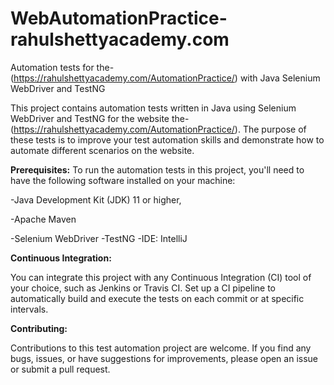 # WebAutomationPractice-rahulshettyacademy.com
Automation tests for the-(https://rahulshettyacademy.com/AutomationPractice/) with Java Selenium WebDriver and TestNG

This project contains automation tests written in Java using Selenium WebDriver and TestNG for the website the-(https://rahulshettyacademy.com/AutomationPractice/). The purpose of these tests is to improve your test automation skills and demonstrate how to automate different scenarios on the website.

**Prerequisites:**
To run the automation tests in this project, you'll need to have the following software installed on your machine:

-Java Development Kit (JDK) 11 or higher,

-Apache Maven

-Selenium WebDriver
-TestNG
-IDE: IntelliJ

**Continuous Integration:**

You can integrate this project with any Continuous Integration (CI) tool of your choice, such as Jenkins or Travis CI. Set up a CI pipeline to automatically build and execute the tests on each commit or at specific intervals.
 
**Contributing:**

Contributions to this test automation project are welcome. If you find any bugs, issues, or have suggestions for improvements, please open an issue or submit a pull request.
